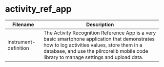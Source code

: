 # activity_ref_app

| Filename | Description |
| --- | --- |
| instrument-definition | The Activity Recognition Reference App is a very basic smartphone application that demonstrates how to log activities values, store them in a database, and use the pilrcorelib mobile code library to manage settings and upload data. |